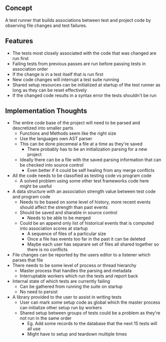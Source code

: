 Concept
-------

A test runner that builds associations between test and project code by observing file changes and test failures.

Features
--------

- The tests most closely associated with the code that was changed are run first
- Failing tests from previous passes are run before passing tests in association order
- If the change is in a test itself that is run first
- New code changes will interrupt a test suite running
- Shared setup resources can be initialized at startup of the test runner as long as they can be reset effectively
- If the changed code results in a syntax error the tests shouldn't be run


Implementation Thoughts
-----------------------

- The entire code base of the project will need to be parsed and descretized into smaller parts
    - Functions and Methods seem like the right size
    - Use the languages own AST parser
    - This can be done piecemeal a file at a time as they're saved
        - There probably has to be an initialization parsing for a new project
    - Ideally there can be a file with the saved parsing information that can be checked into source control
        - Even better if it could be self healing from any merge conflicts
- All the code needs to be classified as testing code vs program code
    - A solved problem using some other test frameworks code here might be useful
- A data structure with an association strength value between test code and program code
    - Needs to be based on some level of history, more recent events should affect the strength than past events
    - Should be saved and sharable in source control
        - Needs to be able to be merged
    - Could be an append only list of historical events that is computed into association scores at startup
        - A sequence of files of a particular size
        - Once a file has events too far in the past it can be deleted
        - Maybe each user has separare set of files all shared together so there is no conflicts
- File changes can be reported by the users editor to a listener which parses that file
- There needs to be some level of process or thread hierarchy
    - Master process that handles the parsing and metadata
    - Interruptable workers which run the tests and report back
- Internal state of which tests are currently failing
    - Can be gathered from running the suite on startup
    - No need to persist
- A library provided to the user to assist in writing tests
    - User can mark some setup code as global which the master process can initialize other setup run by workers
    - Shared setup between groups of tests could be a problem as they're not run in the same order
        - Eg. Add some records to the database that the next 15 tests will all use
        - Might have to setup and teardown multiple times
